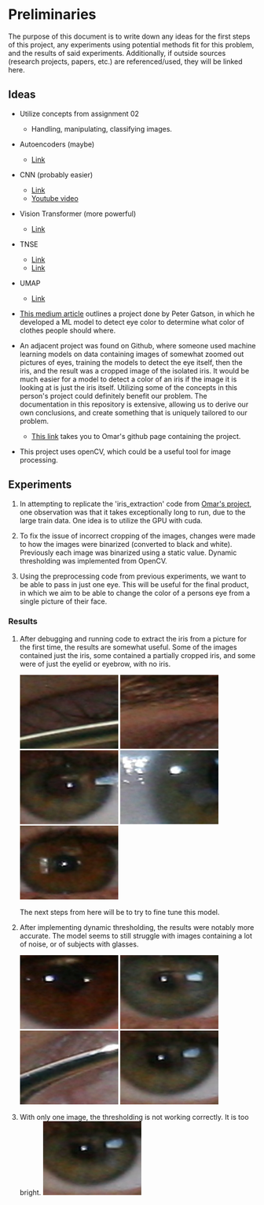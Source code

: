 # Preliminaries

The purpose of this document is to write down any ideas for the first steps of this project, any experiments using potential methods fit for this problem, 
and the results of said experiments. Additionally, if outside sources (research projects, papers, etc.) are referenced/used, they will be linked here.

## Ideas

- Utilize concepts from assignment 02
  - Handling, manipulating, classifying images.
- Autoencoders (maybe)
  - [Link](https://www.jeremyjordan.me/autoencoders/)
- CNN (probably easier)
  - [Link](https://www.geeksforgeeks.org/convolutional-neural-network-cnn-in-machine-learning/)
  - [Youtube video](https://www.youtube.com/watch?v=U1toUkZw6VI)
- Vision Transformer (more powerful)
  - [Link](https://viso.ai/deep-learning/vision-transformer-vit/)
- TNSE
  - [Link](https://www.datacamp.com/tutorial/introduction-t-sne)
  - [Link](https://medium.com/@sachinsoni600517/mastering-t-sne-t-distributed-stochastic-neighbor-embedding-0e365ee898ea)
- UMAP
  - [Link](https://umap-learn.readthedocs.io/en/latest/)
- [This medium article](https://medium.com/@peter.gaston/iris-color-detection-using-fast-ai-826d1900bcf0) outlines a project done by Peter Gatson, in which he developed a ML model to detect eye color to determine what color of clothes people should where.
- An adjacent project was found on Github, where someone used machine learning models on data containing images of somewhat zoomed out pictures of eyes, 
training the models to detect the eye itself, then the iris, and the result was a cropped image of the isolated iris. It would be much easier for a 
model to detect a color of an iris if the image it is looking at is just the iris itself. Utilizing some of the concepts in this person's project could
definitely benefit our problem. The documentation in this repository is extensive, allowing us to derive our own conclusions, and create something that is 
uniquely tailored to our problem.
  - [This link](https://github.com/OmarMedhat22/Iris-Recognition-on-Ubiris-v2?tab=readme-ov-file) takes you to Omar's github page containing the project.

- This project uses openCV, which could be a useful tool for image processing.

## Experiments

1. In attempting to replicate the 'iris_extraction' code from [Omar's project](https://github.com/OmarMedhat22/Iris-Recognition-on-Ubiris-v2?tab=readme-ov-file), 
   one observation was that it takes exceptionally long to run, due to the large train data. One idea is to utilize the GPU with cuda.

2. To fix the issue of incorrect cropping of the images, changes were made to how the images were binarized (converted to black and white). Previously each image 
   was binarized using a static value. Dynamic thresholding was implemented from OpenCV.

3. Using the preprocessing code from previous experiments, we want to be able to pass in just one eye. This will be useful for the final product, in which we aim 
   to be able to change the color of a persons eye from a single picture of their face.

### Results

1. After debugging and running code to extract the iris from a picture for the first time, the results are somewhat useful. Some of the images contained just the 
   iris, some contained a partially cropped iris, and some were of just the eyelid or eyebrow, with no iris.

   ![](../iris.1.5.jpg) ![](../iris1.2.jpg) ![](../iris1.3.jpg) ![](../iris1.4.jpg) ![](../iris1.1.jpg)

   The next steps from here will be to try to fine tune this model.

2. After implementing dynamic thresholding, the results were notably more accurate. The model seems to still struggle with images containing a lot of noise, or of     subjects with glasses.

   ![](../iris2.1.jpg) ![](../iris2.2.jpg) ![](../iris2.3.jpg) ![](../iris2.4.jpg)

3. With only one image, the thresholding is not working correctly. It is too bright.
![](../iris2.4.jpg)
